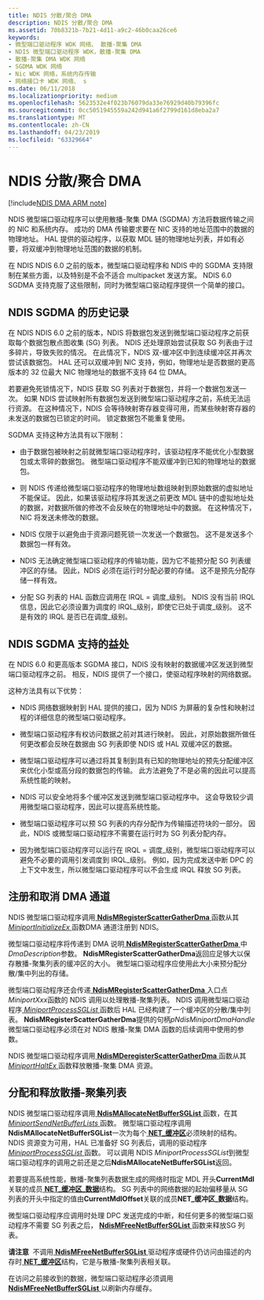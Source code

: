 ```yaml
---
title: NDIS 分散/聚合 DMA
description: NDIS 分散/聚合 DMA
ms.assetid: 70b8321b-7b21-4d11-a9c2-46b0caa26ce6
keywords:
- 微型端口驱动程序 WDK 网络、 散播-聚集 DMA
- NDIS 微型端口驱动程序 WDK，散播-聚集 DMA
- 散播-聚集 DMA WDK 网络
- SGDMA WDK 网络
- Nic WDK 网络，系统内存传输
- 网络接口卡 WDK 网络、 s
ms.date: 06/11/2018
ms.localizationpriority: medium
ms.openlocfilehash: 5623532e4f023b76079da33e76929d40b79396fc
ms.sourcegitcommit: 0cc5051945559a242d941a6f2799d161d8eba2a7
ms.translationtype: MT
ms.contentlocale: zh-CN
ms.lasthandoff: 04/23/2019
ms.locfileid: "63329664"
---
```

# <a name="ndis-scattergather-dma"></a>NDIS 分散/聚合 DMA

[!include[NDIS DMA ARM note](ndis-dma-arm-note.md)]

NDIS 微型端口驱动程序可以使用散播-聚集 DMA (SGDMA) 方法将数据传输之间的 NIC 和系统内存。 成功的 DMA 传输要求要在 NIC 支持的地址范围中的数据的物理地址。 HAL 提供的驱动程序，以获取 MDL 链的物理地址列表，并如有必要，将双缓冲到物理地址范围的数据的机制。

在 NDIS NDIS 6.0 之前的版本，微型端口驱动程序和 NDIS 中的 SGDMA 支持限制在某些方面，以及特别是不会不适合 multipacket 发送方案。 NDIS 6.0 SGDMA 支持克服了这些限制，同时为微型端口驱动程序提供一个简单的接口。

## <a name="history-of-ndis-sgdma"></a>NDIS SGDMA 的历史记录

在 NDIS NDIS 6.0 之前的版本，NDIS 将数据包发送到微型端口驱动程序之前获取每个数据包散点图收集 (SG) 列表。 NDIS 还处理原始尝试获取 SG 列表由于过多碎片，导致失败的情况。 在此情况下，NDIS 双-缓冲区中到连续缓冲区并再次尝试该数据包。 HAL 还可以双缓冲到 NIC 支持，例如，物理地址是否数据的更高版本的 32 位最大 NIC 物理地址的数据不支持 64 位 DMA。

若要避免死锁情况下，NDIS 获取 SG 列表对于数据包，并将一个数据包发送一次。 如果 NDIS 尝试映射所有数据包发送到微型端口驱动程序之前，系统无法运行资源。 在这种情况下，NDIS 会等待映射寄存器变得可用，而某些映射寄存器的未发送的数据包已锁定的时间。 锁定数据包不能重复使用。

SGDMA 支持这种方法具有以下限制：

-   由于数据包被映射之前就微型端口驱动程序时，该驱动程序不能优化小型数据包或太零碎的数据包。 微型端口驱动程序不能双缓冲到已知的物理地址的数据包。

-   则 NDIS 传递给微型端口驱动程序的物理地址数组映射到原始数据的虚拟地址不能保证。 因此，如果该驱动程序将其发送之前更改 MDL 链中的虚拟地址处的数据，对数据所做的修改不会反映在的物理地址中的数据。 在这种情况下，NIC 将发送未修改的数据。

-   NDIS 仅限于以避免由于资源问题死锁一次发送一个数据包。 这不是发送多个数据包一样有效。

-   NDIS 无法确定微型端口驱动程序的传输功能，因为它不能预分配 SG 列表缓冲区的存储。 因此，NDIS 必须在运行时分配必要的存储。 这不是预先分配存储一样有效。

-   分配 SG 列表的 HAL 函数应调用在 IRQL = 调度\_级别。 NDIS 没有当前 IRQL 信息，因此它必须设置为调度的 IRQL\_级别，即使它已处于调度\_级别。 这不是有效的 IRQL 是否已在调度\_级别。

## <a name="benefits-of-ndis-sgdma-support"></a>NDIS SGDMA 支持的益处

在 NDIS 6.0 和更高版本 SGDMA 接口，NDIS 没有映射的数据缓冲区发送到微型端口驱动程序之前。 相反，NDIS 提供了一个接口，使驱动程序映射的网络数据。

这种方法具有以下优势：

-   NDIS 网络数据映射到 HAL 提供的接口，因为 NDIS 为屏蔽的复杂性和映射过程的详细信息的微型端口驱动程序。

-   微型端口驱动程序有权访问数据之前对其进行映射。 因此，对原始数据所做任何更改都会反映在数据由 SG 列表即使 NDIS 或 HAL 双缓冲区的数据。

-   微型端口驱动程序可以通过将其复制到具有已知的物理地址的预先分配缓冲区来优化小型或高分段的数据包的传输。 此方法避免了不是必需的因此可以提高系统性能的映射。

-   NDIS 可以安全地将多个缓冲区发送到微型端口驱动程序中。 这会导致较少调用微型端口驱动程序，因此可以提高系统性能。

-   微型端口驱动程序可以预 SG 列表的内存分配作为传输描述符块的一部分。 因此，NDIS 或微型端口驱动程序不需要在运行时为 SG 列表分配内存。

-   因为微型端口驱动程序可以运行在 IRQL = 调度\_级别，微型端口驱动程序可以避免不必要的调用引发调度到 IRQL\_级别。 例如，因为完成发送中断 DPC 的上下文中发生，所以微型端口驱动程序可以不会生成 IRQL 释放 SG 列表。


## <a name="registering-and-deregistering-dma-channels"></a>注册和取消 DMA 通道

NDIS 微型端口驱动程序调用[ **NdisMRegisterScatterGatherDma** ](https://msdn.microsoft.com/library/windows/hardware/ff563659)函数从其[ *MiniportInitializeEx* ](https://msdn.microsoft.com/library/windows/hardware/ff559389)函数DMA 通道注册到 NDIS。

微型端口驱动程序将传递到 DMA 说明[ **NdisMRegisterScatterGatherDma** ](https://msdn.microsoft.com/library/windows/hardware/ff563659)中*DmaDescription*参数。 **NdisMRegisterScatterGatherDma**返回应足够大以保存散播-聚集列表的缓冲区的大小。 微型端口驱动程序应使用此大小来预分配分散/集中列出的存储。

微型端口驱动程序还会传递[ **NdisMRegisterScatterGatherDma** ](https://msdn.microsoft.com/library/windows/hardware/ff563659)入口点*MiniportXxx*函数的 NDIS 调用以处理散播-聚集列表。 NDIS 调用微型端口驱动程序[ *MiniportProcessSGList* ](https://msdn.microsoft.com/library/windows/hardware/ff559420)函数后 HAL 已经构建了一个缓冲区的分散/集中列表。 **NdisMRegisterScatterGatherDma**提供的句柄*pNdisMiniportDmaHandle*微型端口驱动程序必须在对 NDIS 散播-聚集 DMA 函数的后续调用中使用的参数。

NDIS 微型端口驱动程序调用[ **NdisMDeregisterScatterGatherDma** ](https://msdn.microsoft.com/library/windows/hardware/ff563581)函数从其[ *MiniportHaltEx* ](https://msdn.microsoft.com/library/windows/hardware/ff559388)函数释放散播-聚集 DMA 资源。

## <a name="allocating-and-freeing-scattergather-lists"></a>分配和释放散播-聚集列表

NDIS 微型端口驱动程序调用[ **NdisMAllocateNetBufferSGList** ](https://msdn.microsoft.com/library/windows/hardware/ff562776)函数，在其[ *MiniportSendNetBufferLists* ](https://msdn.microsoft.com/library/windows/hardware/ff559440)函数。 微型端口驱动程序调用**NdisMAllocateNetBufferSGList**一次为每个[ **NET\_缓冲区**](https://msdn.microsoft.com/library/windows/hardware/ff568376)必须映射的结构。 NDIS 资源变为可用，HAL 已准备好 SG 列表后，调用的驱动程序[ *MiniportProcessSGList* ](https://msdn.microsoft.com/library/windows/hardware/ff559420)函数。 可以调用 NDIS *MiniportProcessSGList*到微型端口驱动程序的调用之前还是之后**NdisMAllocateNetBufferSGList**返回。

若要提高系统性能，散播-聚集列表数据生成的网络时指定 MDL 开头**CurrentMdl**关联的成员[ **NET\_缓冲区\_数据**](https://msdn.microsoft.com/library/windows/hardware/ff568381)结构。 SG 列表中的网络数据的起始偏移量从 SG 列表的开头中指定的值由**CurrentMdlOffset**关联的成员**NET\_缓冲区\_数据**结构。

微型端口驱动程序应调用时处理 DPC 发送完成的中断，和任何更多的微型端口驱动程序不需要 SG 列表之后， [ **NdisMFreeNetBufferSGList** ](https://msdn.microsoft.com/library/windows/hardware/ff563586)函数来释放SG 列表。

**请注意**  不调用[ **NdisMFreeNetBufferSGList** ](https://msdn.microsoft.com/library/windows/hardware/ff563586)驱动程序或硬件仍访问由描述的内存时[ **NET\_缓冲区**](https://msdn.microsoft.com/library/windows/hardware/ff568376)结构，它是与散播-聚集列表相关联。 

在访问之前接收到的数据，微型端口驱动程序必须调用[ **NdisMFreeNetBufferSGList** ](https://msdn.microsoft.com/library/windows/hardware/ff563586)以刷新内存缓存。
